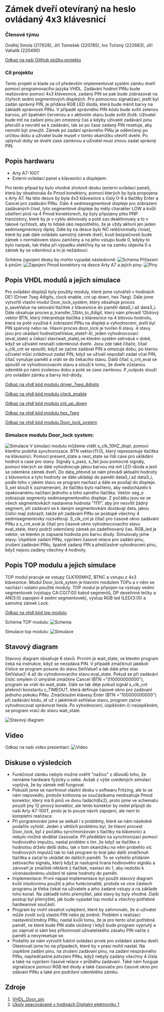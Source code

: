 # Zámek dveří otevíraný na heslo ovládaný 4x3 klávesnicí

### Členové týmu
Ondřej Smola (217628), Jiří Tomešek (220785), Ivo Točený (222683), Jiří Vahalík (220490)

[Odkaz na naši GitHub složku projektu]( https://github.com/xtomes07/DE1_projekt)

### Cíl projektu

Tento projekt si klade za cíl především implementovat systém zámku dveří pomocí programovacího jazyka VHDL. Zadávání hodnot PINu bude realizováno pomocí 4x3 klávesnice, zadaný 
PIN se pak bude zobrazovat na čtyřech sedmi segmentových displejích. Pro pomocnou signalizaci, jestli byl zadán správný PIN, je přidána RGB LED dioda, která bude měnit barvy na 
základě správnosti PINu. V případě správného PIN-kódu bude svítit zelenou barvou, při špatném červenou a v aktivním stavu bude svítit žlutě. Uživatel bude mít na zadaní pinu jen 
omezený čas a kdyby uživatel zadávání pinu přerušil a nevrátil se k zadávání, tak se po čase zadaný PIN resetuje, aby nemohl být zneužit. Zámek po zadání správného PINu je 
oděmčený po určitou dobu a uživatel bude muset v tomto okamžiku otevřít dveře. Po uplynutí doby se dveře zase zamknou a uživatel musí znovu zadat správný PIN.

## Popis hardwaru
- Arty A7-100T
- Externi ovládací panel s klávesnicí a displejem:

Pro tento případ by bylo vhodné zhotovit desku (externí ovládací panel), která by obsahovala 4x Pmod konektory, pomocí kterých by byla propojena s Arty A7. Na této desce by byla 
4x3 klávesnice s čísly 0-9 a tlačítky Enter a Cancel pro zadávání PINu. Dále 4 sedmisegmentové displeje pro zobrazení zadávaných čísel, tyto segmentové displeje by měly 
charakter LOW a kvůli ušetření pinů na 4 Pmod konektorech, by byly připojeny přes PNP tranzistory, které by je v cyklu aktivovaly a poté zas deaktivovaly a to v takové 
rychlosti, aby to lidské oko nepostřehlo, že je vždy aktivní jen jeden sedmisegmentový diplej. Dále by na desce bylo NC relé(normally close), které by pak dále ovládalo samotný 
zámek dveří, kvuli bezpečnosti bude zámek v normálovem stavu zamčeny a na jeho vstupu bude 0, kdyby to bylo naopak, tak třeba při výpadku elektřiny by se na zamku objevila 0 a 
zámek by se odemknul a to je nežádoucí.

Schéma zapojení desky by mohlo vypadat následovně:
![Schema]( https://github.com/xtomes07/DE1_projekt/blob/main/Deska_schem.jpg)
Přiřazení k pinům:
![Zapojeni]( https://github.com/xtomes07/DE1_projekt/blob/main/ZAPOJENI.png)
Pmod konektory na desce Arty A7 a jejich piny:
![Piny]( https://github.com/xtomes07/DE1_projekt/blob/main/piny_na_arty.PNG)

## Popis VHDL modulů a jejich simulace
Pro ovládání displejů byly použity moduly, které jsme vytvářeli v hodinách DE1 (Driver 7seg 4digits, clock enable, cnt up down, hex 7seg). Dále jsme vytvořili vlastní modul 
Door_lock_system, který obsahuje proces p_saveValue na setování tlačítek z klávesnice do pamětí data0_i až data3_i. Dále obsahuje proces p_transfer_12btn_to_4digit, který nám 
převadí 12bitový vektor BTN, který interpretuje tlačítka z klávesnice na 4 bitovou hodnotu, která se poté využívá k zobrazení PINu na displeji a vyhodnocení, jestli byl PIN 
spárvný nebo ne. Hlavní proces door_lock je tvořen 6 stavy. 4 stavy jsou pro ukádaní hodnot(setValue_state1-4), jeden vyhodnocovací (eval_state) a čekací stav(wait_state),ve 
kterém systém setrvává v době, když se uživatel nesnaží odemknout dveře. Jsou zde také čítače, čítač s_clk_cnt se spouští, když se začne zadávat PIN a omezuje dobu, po kterou 
uživatel můsí zvládnout zadat PIN, když se uživali nepodaří zadat včat PIN, čítač vynuluje paměti a vrátí se do čekacího stavu. Další čítač s_cnt_eval se spouští ve 
vyhodnocovacím stavu a slouží k tomu, že dveře zůstanou odemklé po námi zvolenou dobu a poté se zase zamknou. P_outputs slouží pro ovládání zámku a barvy led-diody.

[Odkaz na vhdl kód modulu driver_7seg_4digits]( https://github.com/xtomes07/DE1_projekt/blob/main/Projekt/Projekt.srcs/sources_1/new/river_7seg_4digits.vhd)

[Odkaz na vhdl kód modulu clock_enable]( https://github.com/xtomes07/DE1_projekt/blob/main/Projekt/Projekt.srcs/sources_1/new/clock_enable.vhd)

[Odkaz na vhdl kód modulu cnt_up_down]( https://github.com/xtomes07/DE1_projekt/blob/main/Projekt/Projekt.srcs/sources_1/new/cnt_up_down.vhd)

[Odkaz na vhdl kód modulu hex_7seg]( https://github.com/xtomes07/DE1_projekt/blob/main/Projekt/Projekt.srcs/sources_1/new/hex_7seg.vhd)

[Odkaz na vhdl kód modulu Door_lock_system]( https://github.com/xtomes07/DE1_projekt/blob/main/Projekt/Projekt.srcs/sources_1/new/Door_lock_system.vhd)

### Simulace modulu Door_lock system:
![Simulace]( https://github.com/xtomes07/DE1_projekt/blob/main/doorlock_modul.PNG)
V simulaci modulu můžeme vidět s_clk_10HZ_displ, pomocí kterého probíhá synchronizace. BTN vektor(11:0), který reprezentuje tlačítka na klávasnici. Pomocí present_state a 
next_state se řídí case pro ukládání hodnot a case pro stavy. Signály s_pass, s_fail jsou pomocné signály, pomocí kterých se dále vyhodnocuje jakou barvou má mít LED-dioda a 
jesli se odemkne zámek dveří. Do data_převod se nám převádí aktualní hodnoty z klávesnice a tyto hodnoty se dále ukládají do pamětí data0_i až data3_i, podle toho v jakém stavu 
se program nachazí a dále se posílají do displeje. S_set slouží k zaznamenání, že tlačítko bylo načteno, aby nedocházelo k opakovanému načítaní jednoho a toho samého tlačítka. 
Vektor seg_o zobrazuje segmenty sedmisegmentového displeje. Z počátku jsou se ve všech segmentovkách nastavena hodnota "1111", aby jim nesvítil žádný segment, při zadávaní se k 
daným segmentovkám dostávají data, jakou číslici mají zobrazit, takže při zadávání PINu se postupě všechny 4 sedmisegmentovky rozsvětcují. S_clk_cnt je čítač pro časové okno 
zadávání PINu a s_cnt_eval je čítač pro časové okno vyhodnocovacího stavu eval_state, který podrží odemčený zámek po zadefinovaný čas. RGB_led je vektor, ve kterém je zapsaná 
hodnota pro barvu diody. Simulovaly jsme stavy: Uspěšné zadání PINu, vypršení časové relace pro zadání pinu, zrušení zadávání PINu, špatně zadaný PIN a předčastné vyhodnocení 
pinu, když nejsou zadány všechny 4 hodnoty.


## Popis TOP modulu a jejich simulace

TOP modul pracuje se vstupy CLK100MHZ, BTNC a vstupu z 4x3 klávesnice. Modul Door_lock_sytem je hlavním modulem TOPu a v něm se nachází i ostatní použité moduly. TOP modul je 
připojen na výstupy sedmi segmentovek (výstupy CA:CG(7:0)) katod segmentů, DP desetinné tečky a AN(3:0) zapojení 4 sedmi segmentovek), výstup RGB led (LED(3:0)) a samotný zámek 
Lock.

[Odkaz na vhdl kód top modulu]( https://github.com/xtomes07/DE1_projekt/blob/main/Projekt/Projekt.srcs/sources_1/new/top.vhd)

Schéma TOP modulu:
![Schema](https://github.com/xtomes07/DE1_projekt/blob/main/top_schema.png)

Simulace top modulu:
![Simulace]( https://github.com/xtomes07/DE1_projekt/blob/main/top_simulace.PNG)

## Stavový diagram

Stavový diagram obsahuje 6 stavů. Prvním je wait_state, ve kterém program čeká na instrukce, když se nezadává PIN. V případě
zmáčknutí jakékoli číslice se program posune do stavu SetValue1 a tak dále přes stav SetValue2-4 až do vyhodonovacího stavu eval_state. Pokud se při zadávání číslic omylem či
úmyslně zmáčkne Cancel (BTN ="010000000000"), program se vrátí do wait_state. Dále se tak děje pokud signál s_clk_cnt překročí konstantu c_TIMEOUT, která definuje časové okno 
pro zadávaní jednoho pokuku PINu. Zmáčknutím klávesy Enter (BTN ="100000000000") při zadávání kódu, ať už v jakémkoli setValue stavu, program začne vyhodnocovat správnost 
hesla. Po vyhodnocení, úspěšném či neúspěšném, se 
program vrací do stavu wait_state.

![Stavový diagram]( https://github.com/xtomes07/DE1_projekt/blob/main/state_diagram.png)

## Video

Odkaz na naši video prezentaci:
![Video]()

## Diskuse o výsledcích

- Funkčnost zámku nebylo možné ověřit "naživo" z důvodů toho, že nemáme hardware fyzicky u sebe. Avšak z výše uvedených simulací vyplývá, že by zámek měl fungovat.
- Pokusili jsme se navrhnout vlastní desku v softwaru Fritzing, ale to se nám nepovedlo, protože knihovna se součástkama neobsahuje Pmod konektor, který má 6 pinů ve dvou 
řadách(6x2), proto jsme ve schematu pouzili jiny 12 pinový konektor, ale tento konektor by nešel připojit do naší Arty A7-100T, proto je to pouze návrh zapojení, ale není to 
kompletní realizace.
- Při porgramování jsme se setkali i s problémy, které se nám následně podařilo vyřešit. Jeden z větších problému byl, že hlavní procest Door_lock, byl z počátku synchronizován 
s tlačítky na klávesnici a nebylo možné dodělat časovače. Při předělání na synchronizaci pomocí hodinového impulzu, nastal problém s tím ,že když se tlačítko s hodnotou drželo 
delší dobu, tak v tom okamžiku na něm probehlo víc hodinových impulzů tak to náš program to bral jako další zmáčknutí tlačítka a začal to ukládat do dalších pamětí. To se 
vyřešilo přidáním setovacího signalu, který když je nastupná hrana hodinového signálu a zároveň je zmáčklé některé z tlačítek, nastaví do 1, aby nedošlo k vícenásobnému uložení 
té sáme hodnoty do paměti. 
- Implementace: První nápad implementace byl použít stavový diagram kvůli intuitivnímu použití a jeho funkcionalitě, protože ve více částech programu je třeba čekat na uživatele 
a jeho zadané vstupy a na základe toho konat. Na základě tohto přemýšlet, jaké stavy by byly vhodné. Další postup byl přemýšlet, jak bude vypadat top modul a všechny potřebné 
hardwarové součásti.  
 - Program by mohl obsahot vylepšení, které by zahrnovalo, že si uživatel může zvolit svůj vlastní PIN nebo jej změnit. Problém s realizací nastavéní/změny PINu, nastal kvůli 
 tomu, že je pro tento účel potřebná paměť, ve které bude PIN stále uložený i když bude program vypnutý a po zapnutí si sám bez přítomnosti uživatelského zásahu PIN načte z 
 paměti a nevyresetuje se. 
 - Podařilo se nám vytvořit fukční ovládací prvek pro ovládaní zámku dveří. Otestovali jsme ho na případech, které by v praxi mohli nastat. Na úspěšné zadání pinu, na zrušení zadávaní pinu, na zadání nesprávného PINu, napředčastné potvzení PINu, když nebyly zadány všechny 4 čísla a také na vypršení časové relace v průběhu zadávaní. Také nám funguje signalizace pomocí RGB led diody a také časovače pro časové okno pro zdávaní PINu a také pro podržení odemklého zámku.
## Zdroje

   1. [VHDL_Door_pin](https://youtu.be/b-DL3LiJrOk)
   2. [Ukoly spacovávané v hodinách Digitalní elektroniky 1](https://github.com/xtomes07/Digital_elektronics_1/tree/main/Labs)
   
